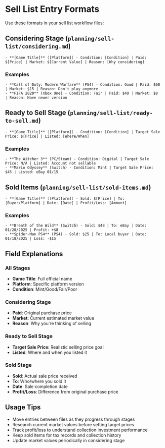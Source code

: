# Sell List Entry Formats

Use these formats in your sell list workflow files:

## Considering Stage (`planning/sell-list/considering.md`)

```
- **[Game Title]** ([Platform]) - Condition: [Condition] | Paid: $[Price] | Market: $[Current Value] | Reason: [Why considering]
```

### Examples
```
- **Call of Duty: Modern Warfare** (PS4) - Condition: Good | Paid: $60 | Market: $15 | Reason: Don't play anymore
- **FIFA 2020** (Xbox One) - Condition: Fair | Paid: $40 | Market: $8 | Reason: Have newer version
```

## Ready to Sell Stage (`planning/sell-list/ready-to-sell.md`)

```
- **[Game Title]** ([Platform]) - Condition: [Condition] | Target Sale Price: $[Price] | Listed: [Where/When]
```

### Examples
```
- **The Witcher 3** (PC/Steam) - Condition: Digital | Target Sale Price: N/A | Listed: Account not sellable
- **Mario Odyssey** (Switch) - Condition: Mint | Target Sale Price: $45 | Listed: eBay 01/15
```

## Sold Items (`planning/sell-list/sold-items.md`)

```
- **[Game Title]** ([Platform]) - Sold: $[Price] | To: [Buyer/Platform] | Date: [Date] | Profit/Loss: [Amount]
```

### Examples
```
- **Breath of the Wild** (Switch) - Sold: $48 | To: eBay | Date: 01/20/2025 | Profit: +$8
- **Spider-Man PS4** (PS4) - Sold: $25 | To: Local buyer | Date: 01/18/2025 | Loss: -$15
```

## Field Explanations

### All Stages
- **Game Title**: Full official name
- **Platform**: Specific platform version
- **Condition**: Mint/Good/Fair/Poor

### Considering Stage
- **Paid**: Original purchase price
- **Market**: Current estimated market value
- **Reason**: Why you're thinking of selling

### Ready to Sell Stage  
- **Target Sale Price**: Realistic selling price goal
- **Listed**: Where and when you listed it

### Sold Stage
- **Sold**: Actual sale price received
- **To**: Who/where you sold it
- **Date**: Sale completion date
- **Profit/Loss**: Difference from original purchase price

## Usage Tips
- Move entries between files as they progress through stages
- Research current market values before setting target prices
- Track profit/loss to understand collection investment performance
- Keep sold items for tax records and collection history
- Update market values periodically in considering stage